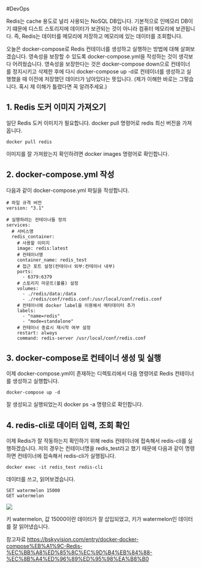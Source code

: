 #DevOps 

Redis는 cache 용도로 널리 사용되는 NoSQL DB입니다. 기본적으로 인메모리 DB이기 떄문에 디스트 스토리지에 데이터가 보관되는 것이 아니라 컴퓨터 메모리에 보관됩니다. 즉, Redis는 데이터를 메모리에 저장하고 메모리에 있는 데이터를 조회합니다. 

오늘은 docker-compose로 Redis 컨테이너를 생성하고 실행하는 방법에 대해 살펴보겠습니다. 영속성을 보장할 수 있도록 docker-compose.yml을 작성하는 것이 생각보다 어려웠습니다. 영속성을 보장한다는 것은 docker-compose down으로 컨테이너를 정지시키고 삭제한 후에 다시 docker-compose up -d로 컨테이너를 생성하고 실행했을 때 이전에 저장했던 데이터가 남아있다는 뜻입니다. (제가 이해한 바로는 그렇습니다. 혹시 제 이해가 틀렸다면 꼭 알려주세요.)

## 1. Redis 도커 이미지 가져오기

일단 Redis 도커 이미지가 필요합니다. docker pull 명령어로 redis 최신 버전을 가져옵니다. 

```shell
docker pull redis
```

이미지를 잘 가져왔는지 확인하려면 docker images 명령어로 확인합니다. 

## 2. docker-compose.yml 작성

다음과 같이 docker-compose.yml 파일을 작성합니다.

```shell
# 파일 규격 버전
version: "3.1"

# 실행하려는 컨테이너들 정의
services:  
  # 서비스명
  redis_container:
    # 사용할 이미지
    image: redis:latest
    # 컨테이너명
    container_name: redis_test
    # 접근 포트 설정(컨테이너 외부:컨테이너 내부)
    ports:
      - 6379:6379
    # 스토리지 마운트(볼륨) 설정
    volumes:
      - ./redis/data:/data
      - ./redis/conf/redis.conf:/usr/local/conf/redis.conf
    # 컨테이너에 docker label을 이용해서 메타데이터 추가
    labels:
      - "name=redis"
      - "mode=standalone"
    # 컨테이너 종료시 재시작 여부 설정
    restart: always
    command: redis-server /usr/local/conf/redis.conf
```

## 3. docker-compose로 컨테이너 생성 및 실행

이제 docker-compose.yml이 존재하는 디렉토리에서 다음 명령어로 Redis 컨테이너를 생성하고 실행합니다. 

```
docker-compose up -d
```

잘 생성되고 실행되었는지 docker ps -a 명령으로 확인합니다. 

## 4. redis-cli로 데이터 입력, 조회 확인

이제 Redis가 잘 작동하는지 확인하기 위해 redis 컨테이너에 접속해서 redis-cli를 실행하겠습니다. 저의 경우는 컨테이너명을 redis_test라고 했기 때문에 다음과 같이 명령하면 컨테이너에 접속해서 redis-cli가 실행됩니다. 

```
docker exec -it redis_test redis-cli
```

데이터를 쓰고, 읽어보겠습니다. 

```
SET watermelon 15000 
GET watermelon
```

![](https://blog.kakaocdn.net/dn/cxXUDP/btrVzZlrb3z/hviv55zwZ7279MYO1zrmT0/img.png)

키 watermelon, 값 15000이란 데이터가 잘 삽입되었고, 키가 watermelon인 데이터를 잘 읽어냈습니다.


참고자료 
	https://bskyvision.com/entry/docker-docker-compose%EB%A1%9C-Redis-%EC%BB%A8%ED%85%8C%EC%9D%B4%EB%84%88-%EC%8B%A4%ED%96%89%ED%95%98%EA%B8%B0
